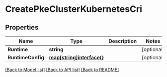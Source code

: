 # CreatePkeClusterKubernetesCri

## Properties
Name | Type | Description | Notes
------------ | ------------- | ------------- | -------------
**Runtime** | **string** |  | [optional] 
**RuntimeConfig** | [**map[string]interface{}**](.md) |  | [optional] 

[[Back to Model list]](../README.md#documentation-for-models) [[Back to API list]](../README.md#documentation-for-api-endpoints) [[Back to README]](../README.md)


